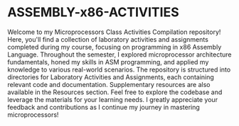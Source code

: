 # ASSEMBLY-x86-ACTIVITIES
Welcome to my Microprocessors Class Activities Compilation repository! Here, you'll find a collection of laboratory activities and assignments completed during my course, focusing on programming in x86 Assembly Language. Throughout the semester, I explored microprocessor architecture fundamentals, honed my skills in ASM programming, and applied my knowledge to various real-world scenarios. The repository is structured into directories for Laboratory Activities and Assignments, each containing relevant code and documentation. Supplementary resources are also available in the Resources section. Feel free to explore the codebase and leverage the materials for your learning needs. I greatly appreciate your feedback and contributions as I continue my journey in mastering microprocessors!

